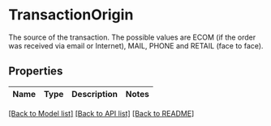 # TransactionOrigin

The source of the transaction. The possible values are ECOM (if the order was received via email or Internet), MAIL, PHONE and RETAIL (face to face).
## Properties
Name | Type | Description | Notes
------------ | ------------- | ------------- | -------------

[[Back to Model list]](../README.md#documentation-for-models) [[Back to API list]](../README.md#documentation-for-api-endpoints) [[Back to README]](../README.md)


